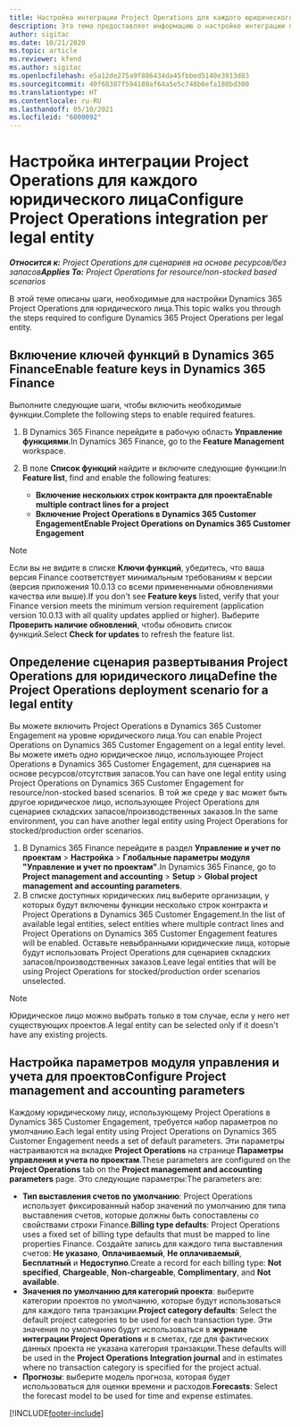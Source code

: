```yaml
---
title: Настройка интеграции Project Operations для каждого юридического лица
description: Эта тема предоставляет информацию о настройке интеграции по юридическому лицу в Project Operations.
author: sigitac
ms.date: 10/21/2020
ms.topic: article
ms.reviewer: kfend
ms.author: sigitac
ms.openlocfilehash: e5a12de275a9f886434da45fbbed5140e3913d83
ms.sourcegitcommit: 40f68387f594180af64a5e5c748b6efa188bd300
ms.translationtype: HT
ms.contentlocale: ru-RU
ms.lasthandoff: 05/10/2021
ms.locfileid: "6000092"
---
```

# <a name="configure-project-operations-integration-per-legal-entity"></a><span data-ttu-id="f3939-103">Настройка интеграции Project Operations для каждого юридического лица</span><span class="sxs-lookup"><span data-stu-id="f3939-103">Configure Project Operations integration per legal entity</span></span> 

<span data-ttu-id="f3939-104">_**Относится к:** Project Operations для сценариев на основе ресурсов/без запасов_</span><span class="sxs-lookup"><span data-stu-id="f3939-104">_**Applies To:** Project Operations for resource/non-stocked based scenarios_</span></span>

<span data-ttu-id="f3939-105">В этой теме описаны шаги, необходимые для настройки Dynamics 365 Project Operations для юридического лица.</span><span class="sxs-lookup"><span data-stu-id="f3939-105">This topic walks you through the steps required to configure Dynamics 365 Project Operations per legal entity.</span></span>

## <a name="enable-feature-keys-in-dynamics-365-finance"></a><span data-ttu-id="f3939-106">Включение ключей функций в Dynamics 365 Finance</span><span class="sxs-lookup"><span data-stu-id="f3939-106">Enable feature keys in Dynamics 365 Finance</span></span>

<span data-ttu-id="f3939-107">Выполните следующие шаги, чтобы включить необходимые функции.</span><span class="sxs-lookup"><span data-stu-id="f3939-107">Complete the following steps to enable required features.</span></span>

1. <span data-ttu-id="f3939-108">В Dynamics 365 Finance перейдите в рабочую область **Управление функциями**.</span><span class="sxs-lookup"><span data-stu-id="f3939-108">In Dynamics 365 Finance, go to the **Feature Management** workspace.</span></span>
2. <span data-ttu-id="f3939-109">В поле **Список функций** найдите и включите следующие функции:</span><span class="sxs-lookup"><span data-stu-id="f3939-109">In **Feature list**, find and enable the following features:</span></span>
  
    - <span data-ttu-id="f3939-110">**Включение нескольких строк контракта для проекта**</span><span class="sxs-lookup"><span data-stu-id="f3939-110">**Enable multiple contract lines for a project**</span></span>
    - <span data-ttu-id="f3939-111">**Включение Project Operations в Dynamics 365 Customer Engagement**</span><span class="sxs-lookup"><span data-stu-id="f3939-111">**Enable Project Operations on Dynamics 365 Customer Engagement**</span></span>

> [!NOTE]
> <span data-ttu-id="f3939-112">Если вы не видите в списке **Ключи функций**, убедитесь, что ваша версия Finance соответствует минимальным требованиям к версии (версия приложения 10.0.13 со всеми примененными обновлениями качества или выше).</span><span class="sxs-lookup"><span data-stu-id="f3939-112">If you don't see **Feature keys** listed, verify that your Finance version meets the minimum version requirement (application version 10.0.13 with all quality updates applied or higher).</span></span> <span data-ttu-id="f3939-113">Выберите **Проверить наличие обновлений**, чтобы обновить список функций.</span><span class="sxs-lookup"><span data-stu-id="f3939-113">Select **Check for updates** to refresh the feature list.</span></span>

## <a name="define-the-project-operations-deployment-scenario-for-a-legal-entity"></a><span data-ttu-id="f3939-114">Определение сценария развертывания Project Operations для юридического лица</span><span class="sxs-lookup"><span data-stu-id="f3939-114">Define the Project Operations deployment scenario for a legal entity</span></span>

<span data-ttu-id="f3939-115">Вы можете включить Project Operations в Dynamics 365 Customer Engagement на уровне юридического лица.</span><span class="sxs-lookup"><span data-stu-id="f3939-115">You can enable Project Operations on Dynamics 365 Customer Engagement on a legal entity level.</span></span> <span data-ttu-id="f3939-116">Вы можете иметь одно юридическое лицо, использующее Project Operations в Dynamics 365 Customer Engagement, для сценариев на основе ресурсов/отсутствия запасов.</span><span class="sxs-lookup"><span data-stu-id="f3939-116">You can have one legal entity using Project Operations on Dynamics 365 Customer Engagement for resource/non-stocked based scenarios.</span></span> <span data-ttu-id="f3939-117">В той же среде у вас может быть другое юридическое лицо, использующее Project Operations для сценариев складских запасов/производственных заказов.</span><span class="sxs-lookup"><span data-stu-id="f3939-117">In the same environment, you can have another legal entity using Project Operations for stocked/production order scenarios.</span></span>

1. <span data-ttu-id="f3939-118">В Dynamics 365 Finance перейдите в раздел **Управление и учет по проектам** > **Настройка** > **Глобальные параметры модуля "Управление и учет по проектам"**.</span><span class="sxs-lookup"><span data-stu-id="f3939-118">In Dynamics 365 Finance, go to **Project management and accounting** > **Setup** > **Global project management and accounting parameters**.</span></span>
2. <span data-ttu-id="f3939-119">В списке доступных юридических лиц выберите организации, у которых будут включены функции несколько строк контракта и Project Operations в Dynamics 365 Customer Engagement.</span><span class="sxs-lookup"><span data-stu-id="f3939-119">In the list of available legal entities, select entities where multiple contract lines and Project Operations on Dynamics 365 Customer Engagement features will be enabled.</span></span> <span data-ttu-id="f3939-120">Оставьте невыбранными юридические лица, которые будут использовать Project Operations для сценариев складских запасов/производственных заказов.</span><span class="sxs-lookup"><span data-stu-id="f3939-120">Leave legal entities that will be using Project Operations for stocked/production order scenarios unselected.</span></span>

> [!NOTE]
> <span data-ttu-id="f3939-121">Юридическое лицо можно выбрать только в том случае, если у него нет существующих проектов.</span><span class="sxs-lookup"><span data-stu-id="f3939-121">A legal entity can be selected only if it doesn't have any existing projects.</span></span>

## <a name="configure-project-management-and-accounting-parameters"></a><span data-ttu-id="f3939-122">Настройка параметров модуля управления и учета для проектов</span><span class="sxs-lookup"><span data-stu-id="f3939-122">Configure Project management and accounting parameters</span></span>

<span data-ttu-id="f3939-123">Каждому юридическому лицу, использующему Project Operations в Dynamics 365 Customer Engagement, требуется набор параметров по умолчанию.</span><span class="sxs-lookup"><span data-stu-id="f3939-123">Each legal entity using Project Operations on Dynamics 365 Customer Engagement needs a set of default parameters.</span></span> <span data-ttu-id="f3939-124">Эти параметры настраиваются на вкладке **Project Operations** на странице **Параметры управления и учета по проектам**.</span><span class="sxs-lookup"><span data-stu-id="f3939-124">These parameters are configured on the **Project Operations** tab on the **Project management and accounting parameters** page.</span></span> <span data-ttu-id="f3939-125">Это следующие параметры:</span><span class="sxs-lookup"><span data-stu-id="f3939-125">The parameters are:</span></span>

  - <span data-ttu-id="f3939-126">**Тип выставления счетов по умолчанию**: Project Operations использует фиксированный набор значений по умолчанию для типа выставления счетов, которые должны быть сопоставлены со свойствами строки Finance.</span><span class="sxs-lookup"><span data-stu-id="f3939-126">**Billing type defaults**: Project Operations uses a fixed set of billing type defaults that must be mapped to line properties Finance.</span></span> <span data-ttu-id="f3939-127">Создайте запись для каждого типа выставления счетов: **Не указано**, **Оплачиваемый**, **Не оплачиваемый**, **Бесплатный** и **Недоступно**.</span><span class="sxs-lookup"><span data-stu-id="f3939-127">Create a record for each billing type: **Not specified**, **Chargeable**, **Non-chargeable**, **Complimentary**, and **Not available**.</span></span>
  - <span data-ttu-id="f3939-128">**Значения по умолчанию для категорий проекта**: выберите категории проектов по умолчанию, которые будут использоваться для каждого типа транзакции.</span><span class="sxs-lookup"><span data-stu-id="f3939-128">**Project category defaults**: Select the default project categories to be used for each transaction type.</span></span> <span data-ttu-id="f3939-129">Эти значения по умолчанию будут использоваться в **журнале интеграции Project Operations** и в сметах, где для фактических данных проекта не указана категория транзакции.</span><span class="sxs-lookup"><span data-stu-id="f3939-129">These defaults will be used in the **Project Operations Integration journal** and in estimates where no transaction category is specified for the project actual.</span></span>
  - <span data-ttu-id="f3939-130">**Прогнозы**: выберите модель прогноза, которая будет использоваться для оценки времени и расходов.</span><span class="sxs-lookup"><span data-stu-id="f3939-130">**Forecasts**: Select the forecast model to be used for time and expense estimates.</span></span>


[!INCLUDE[footer-include](../includes/footer-banner.md)]